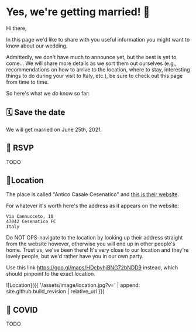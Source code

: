 # Yes, we're getting married! 🎉

Hi there,

In this page we'd like to share with you useful information you might want to know about our wedding.

Admittedly, we don't have much to announce yet, but the best is yet to come… We will share more details as we sort them out ourselves (e.g., recommendations on how to arrive to the location, where to stay, interesting things to do during your visit to Italy, etc.), be sure to check out this page from time to time.

So here's what we _do_ know so far:


## 🗓️ Save the date

We will get married on June 25th, 2021.


## 📮 RSVP

TODO


## 📍Location

The place is called "Antico Casale Cesenatico" and [this is their website](http://anticocasalecesenatico.com).

For whatever it's worth here's the address as it appears on the website:

```
Via Cannucceto, 10
47042 Cesenatico FC
Italy
```

Do NOT GPS-navigate to the location by looking up their address straight from the website however, otherwise you will end up in other people's home. Trust us, we've been there! It's very close to our location and they're lovely people, but we'd rather have you in our own party.

Use this link https://goo.gl/maps/HDcbyhjBNG72bNDD9 instead, which should pinpoint to the exact location.

![Location]({{ '/assets/image/location.jpg?v=' | append: site.github.build_revision | relative_url }})


## 🦠 COVID

TODO
